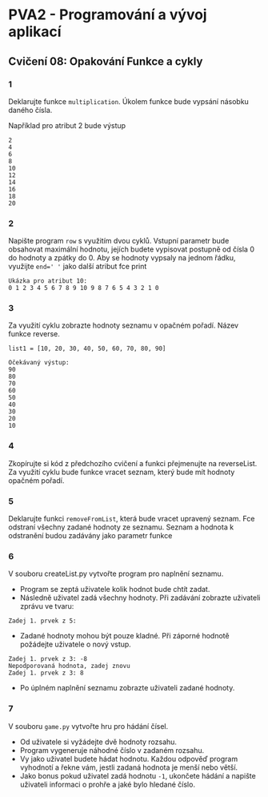 # PVA2 - Programování a vývoj aplikací
## Cvičení 08: Opakování Funkce a cykly

### 1
Deklarujte funkce `multiplication`. Úkolem funkce bude vypsání násobku daného čísla.

Například pro atribut 2 bude výstup
```
2
4
6
8
10
12
14
16
18
20
```

### 2
Napište program `row` s využitím dvou cyklů. Vstupní parametr bude obsahovat maximální hodnotu, jejích budete vypisovat postupně od čísla 0 do hodnoty a zpátky do 0. Aby se hodnoty vypsaly na jednom řádku, využijte `end=' '` jako další atribut fce print
```
Ukázka pro atribut 10:
0 1 2 3 4 5 6 7 8 9 10 9 8 7 6 5 4 3 2 1 0
``` 


### 3
Za využití cyklu zobrazte hodnoty seznamu v opačném pořadí. Název funkce reverse.

`list1 = [10, 20, 30, 40, 50, 60, 70, 80, 90]`
```
Očekávaný výstup: 
90
80
70
60
50
40
30
20
10
```

### 4
Zkopírujte si kód z předchozího cvičení a funkci přejmenujte na reverseList. Za využití cyklu bude funkce vracet seznam, který bude mít hodnoty opačném pořadí.

### 5
Deklarujte funkci `removeFromList`, která bude vracet upravený seznam. Fce odstraní všechny zadané hodnoty ze seznamu. Seznam a hodnota k odstranění budou zadávány jako parametr funkce



### 6
V souboru createList.py vytvořte program pro naplnění seznamu.

* Program se zeptá uživatele kolik hodnot bude chtít zadat.
* Následně uživatel zadá všechny hodnoty. Při zadávání zobrazte uživateli zprávu ve tvaru: 
```
Zadej 1. prvek z 5:
 ```
* Zadané hodnoty mohou být pouze kladné. Při záporné hodnotě požádejte uživatele o nový vstup.
```
Zadej 1. prvek z 3: -8
Nepodporovaná hodnota, zadej znovu
Zadej 1. prvek z 3: 8
```
* Po úplném naplnění seznamu zobrazte uživateli zadané hodnoty.

### 7

V souboru `game.py` vytvořte hru pro hádání čísel.
* Od uživatele si vyžádejte dvě hodnoty rozsahu.
* Program vygeneruje náhodné číslo v zadaném rozsahu.
* Vy jako uživatel budete hádat hodnotu. Každou odpověď program vyhodnotí a řekne vám, jestli zadaná hodnota je menší nebo větší.
* Jako bonus pokud uživatel zadá hodnotu `-1`, ukončete hádání a napište uživateli informaci o prohře a jaké bylo hledané číslo.
